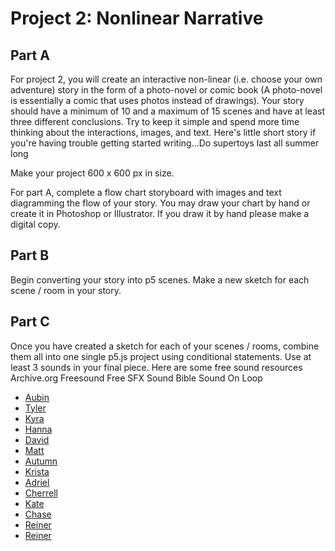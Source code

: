
# Project 2: Nonlinear Narrative

## Part A
For project 2, you will create an interactive non-linear (i.e. choose your own adventure) story in the form of a photo-novel or comic book (A photo-novel is essentially a comic that uses photos instead of drawings). Your story should have a minimum of 10 and a maximum of 15 scenes and have at least three different conclusions. Try to keep it simple and spend more time thinking about the interactions, images, and text. Here's little short story if you're having trouble getting started writing...Do supertoys last all summer long

Make your project 600 x 600 px in size.

For part A, complete a flow chart storyboard with images and text diagramming the flow of your story. You may draw your chart by hand or create it in Photoshop or Illustrator. If you draw it by hand please make a digital copy. 


## Part B
Begin converting your story into p5 scenes. Make a new sketch for each scene / room in your story.


## Part C
Once you have created a sketch for each of your scenes / rooms, combine them all into one single p5.js project using conditional statements. Use at least 3 sounds in your final piece. Here are some free sound resources
Archive.org
Freesound
Free SFX
Sound Bible
Sound On Loop


* [Aubin](https://editor.p5js.org/ameschuler@gmail.com/sketches/H1H0MtGj7)
* [Tyler](https://editor.p5js.org/tmarks2/sketches/HJLeBMX9X)
* [Kyra](https://editor.p5js.org/kaknauer/sketches/HylcoNac7)
* [Hanna](https://editor.p5js.org/hanna/sketches/rJCt7YZom)
* [David](https://editor.p5js.org/davidniles/sketches/ryGl4pZjX)
* [Matt](https://editor.p5js.org/mtether@lion.lmu.edu/sketches/B1ldsNugqQ)
* [Autumn](https://editor.p5js.org/retroauriel/sketches/B1MujIfoX)
* [Krista](https://editor.p5js.org/kristamiya/sketches/HkFBrfX9m)
* [Adriel](https://editor.p5js.org/American_Ren/sketches/BywkdLZjX)
* [Cherrell](https://editor.p5js.org/cfinister/sketches/H1QfBEfjm)
* [Kate](https://editor.p5js.org/klblasco/sketches/rJ6kd3t5m)
* [Chase](https://editor.p5js.org/full/SkKIQjYqQ)
* [Reiner](https://editor.p5js.org/ReinerKarnadi/sketches/ByUDcqKqm)
* [Reiner](https://editor.p5js.org/kellysidney/sketches/BkHFzIA2Q)
